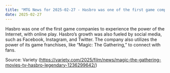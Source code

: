 ```yaml
---
title: "MTG News for 2025-02-27 - Hasbro was one of the first game companies to expe..."
date: 2025-02-27
---
```


Hasbro was one of the first game companies to experience the power of the Internet, with online play. Hasbro’s growth was also fueled by social media, such as Facebook, Instagram, and Twitter. The company also utilizes the power of its game franchises, like “Magic: The Gathering,” to connect with fans.

Source: Variety (https://variety.com/2025/film/news/magic-the-gathering-movies-tv-hasbro-legendary-1236299642/)
